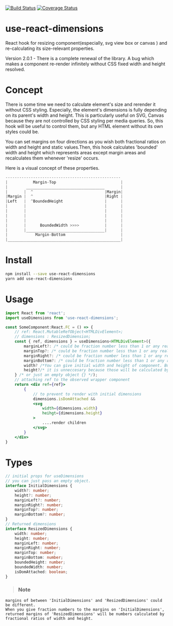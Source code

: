 [![Build Status](https://travis-ci.com/judoaseeta/usedimensions.svg?branch=main)](https://travis-ci.com/judoaseeta/usedimensions)
[![Coverage Status](https://coveralls.io/repos/github/judoaseeta/usedimensions/badge.svg?branch=main)](https://coveralls.io/github/judoaseeta/usedimensions?branch=main)

# use-react-dimensions
React hook for resizing component(especially, svg view box or canvas ) and re-calculating its size-relevant properties.

Version 2.0.1 - There is a complete renewal of the library. A bug which makes a component re-render infinitely without CSS fixed width and height resolved.

# Concept

There is some time we need to calculate element's size and rerender it without CSS styling. Especially, the element's dimensions is fully depending on its parent's width and height. This is particularly useful on SVG, Canvas because they are not controlled by CSS styling per media queries. So, this hook will be useful to control them, but any HTML element without its own styles could be.

You can set margins on four directions as you wish both fractional ratios on width and height and static values.Then, this hook calculates 'bounded' width and height which represents
areas except margin areas and recalculates them whenever 'resize' occurs.

Here is a visual concept of these properties.
```js
--------------------------------------------------
|           Margin-Top                            |
|        __________________________________       |
|       |  ^                               |Margin|
|Margin |  ^                               |Right |
|Left   |  ^BoundedHeight                  |      |
|       |                                  |      |
|       |                                  |      |
|       |                                  |      |
|       |                                  |      |
|       |      BoundedWidth >>>>           |      |
|       |__________________________________|      |
|            Margin-Bottom                        |
|_________________________________________________|
```

# Install

```sh
npm install --save use-react-dimensions
yarn add use-react-dimensions
```
# Usage
```jsx
import React from 'react';
import useDimensions from 'use-react-dimensions';

const SomeComponent:React.FC = () => {
    // ref: React.MutableRefObject<HTMLDivElement>;
    // dimensions : ResizedDimension; 
    const { ref, dimensions } = useDimensions<HTMLDivElement>({
        marginLeft?: /* could be fraction number less than 1 or any real number */
        marginTop?: /* could be fraction number less than 1 or any real number */
        marginRight?: /* could be fraction number less than 1 or any real number */
        marginBottom?: /* could be fraction number less than 1 or any real number */
        width? /*You can give initial width and height of component. But,*/
        height?/* it is unneccesary because those will be calculated by resize observer and updated*/
    } /* or just an empty object {} */);
    // attaching ref to the observed wrapper component
    return <div ref={ref}>
        {
            // to prevent to render with initial dimensions
            dimensions.isDomAttached &&
            <svg
                width={dimensions.width}
                heihgt={dimensions.height}
            >
                ....render children
            </svg>
        }
    </div> 
} 
```

# Types
```typescript
// initial props for useDimensions
// you can just pass an empty object.
interface InitialDimensions {
    width?: number;
    height?: number;
    marginLeft?: number;
    marginRight?: number;
    marginTop?: number;
    marginBottom?: number;
}
// Returned dimensions 
interface ResizedDimensions {
    width: number;
    height: number;
    marginLeft: number;
    marginRight: number;
    marginTop: number;
    marginBottom: number;
    boundedHeight: number;
    boundedWidth: number;
    isDomAttached: boolean;
}
```
> ### Note
    margins of between 'InitialDimensions' and 'ResizedDimensions' could be different.
    When you give fraction numbers to the margins on 'InitialDimensions', 
    returned margins of 'ResizedDimensions' will be numbers calculated by fractional ratios of width and height.
